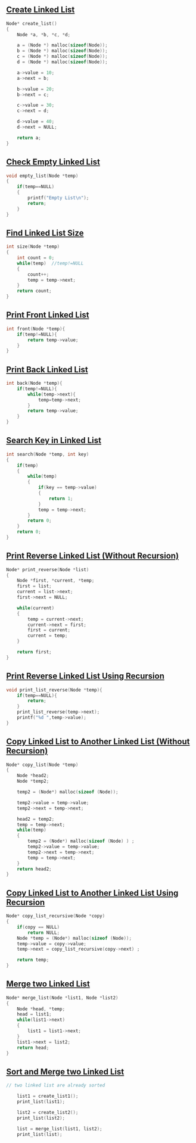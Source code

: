 ## [Create Linked List](../lab7/1.c)
```c
Node* create_list()
{
    Node *a, *b, *c, *d;

    a = (Node *) malloc(sizeof(Node));
    b = (Node *) malloc(sizeof(Node));
    c = (Node *) malloc(sizeof(Node));
    d = (Node *) malloc(sizeof(Node));

    a->value = 10;
    a->next = b;

    b->value = 20;
    b->next = c;

    c->value = 30;
    c->next = d;

    d->value = 40;
    d->next = NULL;

    return a;
}
```

## [Check Empty Linked List](../lab7/2.c)
```c
void empty_list(Node *temp)
{
    if(temp==NULL)
    {
        printf("Empty List\n");
        return;
    }
}
```

## [Find Linked List Size](../lab7/3.c)
```c
int size(Node *temp)
{
    int count = 0;
    while(temp)  //temp!=NULL
    {
        count++;
        temp = temp->next;
    }
    return count;
}
```

## [Print Front Linked List](../lab7/4.c)
```c
int front(Node *temp){
    if(temp!=NULL){
        return temp->value;
    }
}
```

## [Print Back Linked List](../lab7/5.c)
```c
int back(Node *temp){
    if(temp!=NULL){
        while(temp->next){
            temp=temp->next;
        }
        return temp->value;
    }
}
```

## [Search Key in Linked List](../lab7/6.c)
```c
int search(Node *temp, int key)
{
    if(temp)
    {
        while(temp)
        {
            if(key == temp->value)
            {
                return 1;
            }
            temp = temp->next;
        }
        return 0;
    }
    return 0;
}
```

## [Print Reverse Linked List (Without Recursion)](../lab7/7.c)
```c
Node* print_reverse(Node *list)
{
    Node *first, *current, *temp;
    first = list;
    current = list->next;
    first->next = NULL;

    while(current)
    {
        temp = current->next;
        current->next = first;
        first = current;
        current = temp;
    }

    return first;
}
```

## [Print Reverse Linked List Using Recursion](../lab7/8.c)
```c
void print_list_reverse(Node *temp){
    if(temp==NULL){
        return;
    }
    print_list_reverse(temp->next);
    printf("%d ",temp->value);
}
```

## [Copy Linked List to Another Linked List (Without Recursion)](../lab7/9.c)
```c
Node* copy_list(Node *temp)
{
    Node *head2;
    Node *temp2;

    temp2 = (Node*) malloc(sizeof (Node));

    temp2->value = temp->value;
    temp2->next = temp->next;

    head2 = temp2;
    temp = temp->next;
    while(temp)
    {
        temp2 = (Node*) malloc(sizeof (Node) ) ;
        temp2->value = temp->value;
        temp2->next = temp->next;
        temp = temp->next;
    }
    return head2;
}
```

## [Copy Linked List to Another Linked List Using Recursion](../lab7/10.c)
```c
Node* copy_list_recursive(Node *copy)
{
    if(copy == NULL)
        return NULL;
    Node *temp = (Node*) malloc(sizeof (Node));
    temp->value = copy->value;
    temp->next = copy_list_recursive(copy->next) ;

    return temp;
}
```

## [Merge two Linked List](../lab7/11.c)
```c
Node* merge_list(Node *list1, Node *list2)
{
    Node *head, *temp;
    head = list1;
    while(list1->next)
    {
        list1 = list1->next;
    }
    list1->next = list2;
    return head;
}
```

## [Sort and Merge two Linked List](../lab7/12.c)
```c
// two linked list are already sorted

    list1 = create_list1();
    print_list(list1);

    list2 = create_list2();
    print_list(list2);

    list = merge_list(list1, list2);
    print_list(list);
```

